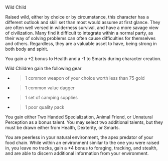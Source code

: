 Wild Child

Raised wild, either by choice or by circumstance, this character has a
different outlook and skill set than most would assume at first glance.
They are often well versed in wilderness survival, and have a more
savage view of civilization. Many find it difficult to integrate within
a normal party, as their way of solving problems can often cause
difficulties for themselves and others. Regardless, they are a valuable
asset to have, being strong in both body and spirit.

You gain a +2 bonus to Health and a -1 to Smarts during character
creation.

Wild Children gain the following gear

  - > 1 common weapon of your choice worth less than 75 gold

  - > 1 common value dagger

  - > 1 set of camping supplies

  - > 1 poor quality pack

You gain either Two Handed Specialization, Animal Friend, or Unnatural
Perception as a bonus talent. You may select two additional talents, but
they must be drawn either from Health, Dexterity, or Smarts.

You are peerless in your natural environment, the apex predator of your
food chain. While within an environment similar to the one you were
raised in, you leave no tracks, gain a +4 bonus to foraging, tracking,
and stealth, and are able to discern additional information from your
environment.
